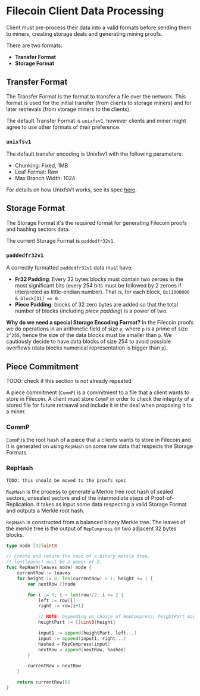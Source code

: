 # Filecoin Client Data Processing

Client must pre-process their data into a valid formats before sending them to miners, creating storage deals and generating mining proofs.

There are two formats:

- **Transfer Format**
- **Storage Format**

## Transfer Format

The Transfer Format is the format to transfer a file over the network. This format is used for the initial transfer (from clients to storage miners) and for later retrievals (from storage miners to the clients).

The default Transfer Format is `unixfsv1`, however clients and miner might agree to use other formats of their preference.

### `unixfsv1`

The default transfer encoding is Unixfsv1 with the following parameters:

- Chunking: Fixed, 1MB
- Leaf Format: Raw
- Max Branch Width: 1024

For details on how UnixfsV1 works, see its spec [here](https://github.com/ipfs/specs/tree/master/unixfs).

## Storage Format

The Storage Format it's the required format for generating Filecoin proofs and hashing sectors data. 

The current Storage Format is `paddedfr32v1`.

### `paddedfr32v1`

A correctly formatted `paddedfr32v1` data must have:

- **Fr32 Padding**: Every 32 bytes blocks must contain two zeroes in the most significant bits (every 254 bits must be followed by 2 zeroes if interpreted as little-endian number). That is, for each block, `0x11000000 & block[31] == 0`.
- **Piece Padding**: blocks of 32 zero bytes are added so that the total number of blocks (including *piece padding*) is a power of two.

**Why do we need a special Storage Encoding Format?** In the Filecoin proofs we do operations in an arithmetic field of size `p`, where `p` is a prime of size `2^255`, hence the size of the data blocks must be smaller than `p`. We cautiously decide to have data blocks of size 254 to avoid possible overflows (data blocks numerical representation is bigger than `p`). 



## Piece Commitment

TODO: check if this section is not already repeated

A piece commitment (`CommP`) is a commitment to a file that a client wants to store in Filecoin. A client must store `CommP` in order to check the integrity of a stored file for future retreaval and include it in the deal when proposing it to a miner.

### CommP

`CommP` is the root hash of a piece that a clients wants to store in Filecoin and it is generated on using `RepHash` on some raw data that respects the Storage Formats. 

### RepHash

```
TODO: this should be moved to the proofs spec
```

`RepHash` is the process to generate a Merkle tree root hash of sealed sectors, unsealed sectors and of the intermediate steps of Proof-of-Replication. It takes as input some data respecting a valid Storage Format and outputs a Merkle root hash. 

`RepHash` is constructed from a balanced binary Merkle tree. The leaves of the merkle tree is the output of `RepCompress` on two adjacent 32 bytes blocks.

```go
type node [32]uint8

// Create and return the root of a binary merkle tree.
// len(leaves) must be a power of 2.
func RepHash(leaves node) node {
	currentRow := leaves
	for height := 0; len(currentRow) > 1; height += 1 {
		var nextRow []node

		for i := 0; i < len(row)/2; i += 2 {
			left := row[i]
			right := row[i+1]

			// NOTE: Depending on choice of RepCompress, heightPart may be trimmed to fewer than 8 bits.
			heightPart := []uint8{height}

			input1 := append(heightPart, left...)
			input := append(input1, right...)
			hashed = RepCompress(input)
			nextRow = append(nextRow, hashed)
		}

		currentRow = nextRow
	}

	return currentRow[0]
}

```